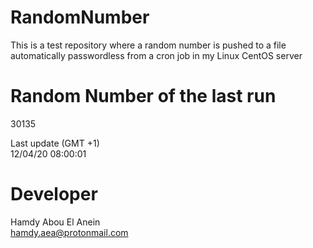 # RandomNumber    
This is a test repository where a random number is pushed to a file automatically passwordless from a cron job in my Linux CentOS server    
# Random Number of the last run   
30135
      
Last update (GMT +1)    
12/04/20 08:00:01
# Developer    
Hamdy Abou El Anein   
hamdy.aea@protonmail.com

